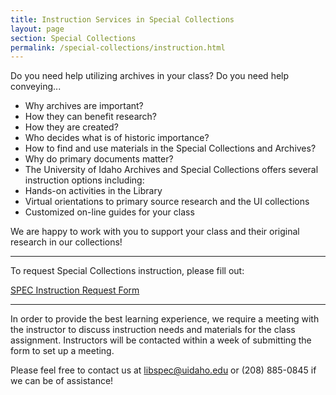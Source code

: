 ```yaml
---
title: Instruction Services in Special Collections
layout: page
section: Special Collections
permalink: /special-collections/instruction.html
---
```


Do you need help utilizing archives in your class? Do you need help conveying...

- Why archives are important?
- How they can benefit research?
- How they are created?
- Who decides what is of historic importance? 
- How to find and use materials in the Special Collections and Archives? 
- Why do primary documents matter?
- The University of Idaho Archives and Special Collections offers several instruction options including:
- Hands-on activities in the Library
- Virtual orientations to primary source research and the UI collections
- Customized on-line guides for your class

We are happy to work with you to support your class and their original research in our collections!

---

To request Special Collections instruction, please fill out:

<a href="https://uidaho.co1.qualtrics.com/Q/EditSection/Blocks?SurveyID=SV_d5NQ5VRSqnjOPRj" target="_blank" rel="noopener" class="btn btn-outline-pride-gold"><span class="far fa-file-alt"></span> SPEC Instruction Request Form</a>

___

In order to provide the best learning experience, we require a meeting with the instructor to discuss instruction needs and materials for the class assignment. 
Instructors will be contacted within a week of submitting the form to set up a meeting. 

Please feel free to contact us at <libspec@uidaho.edu> or (208) 885-0845 if we can be of assistance!
